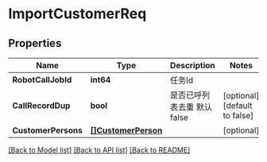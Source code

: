 # ImportCustomerReq

## Properties

Name | Type | Description | Notes
------------ | ------------- | ------------- | -------------
**RobotCallJobId** | **int64** | 任务Id | 
**CallRecordDup** | **bool** | 是否已呼列表去重 默认false | [optional] [default to false]
**CustomerPersons** | [**[]CustomerPerson**](CustomerPerson.md) |  | [optional] 

[[Back to Model list]](../README.md#documentation-for-models) [[Back to API list]](../README.md#documentation-for-api-endpoints) [[Back to README]](../README.md)


